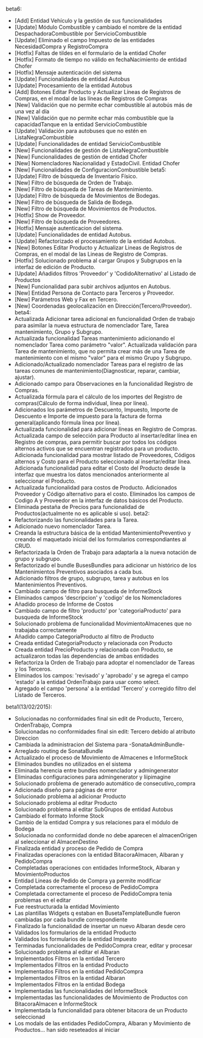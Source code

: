 beta6:
  - [Add] Entidad Vehículo y la gestión de sus funcionalidades
  - [Update] Módulo Combustible y cambiado el nombre de la entidad DespachadoraCombustible por ServicioCombustible
  - [Update] Eliminado el campo Impuesto de las entidades NecesidadCompra y RegistroCompra
  - [Hotfix] Faltas de tildes en el formulario de la entidad Chofer
  - [Hotfix] Formato de tiempo no válido en fechaNacimiento de entidad Chofer
  - [Hotfix] Mensaje autenticación del sistema
  - [Update] Funcionalidades de entidad Autobus
  - [Update] Procesamiento de la entidad Autobus
  - [Add] Botones Editar Producto y Actualizar Líneas de Registros de Compras, en el modal de las líneas de Registros de Compras
  - [New] Validación que no permite echar combustible al autobús más de una vez al día
  - [New] Validación que no permite echar más combustible que la capacidadTanque en la entidad ServicioCombustible
  - [Update] Validación para autobuses que no estén en ListaNegraCombustible
  - [Update] Funcionalidades de entidad ServicioCombustible
  - [New] Funcionalidades de gestión de ListaNegraCombustible
  - [New] Funcionalidades de gestión de entidad Chofer
  - [New] Nomencladores Nacionalidad y EstadoCivil. Entidad Chofer
  - [New] Funcionalidades de ConfiguracionCombustible
beta5:
  - [Update] Filtro de búsqueda de Inventario Físico.
  - [New] Filtro de búsqueda de Orden de Trabajo.
  - [New] Filtro de búsqueda de Tareas de Mantenimiento.
  - [Update] Filtro de búsqueda de Movimientos de Bodegas.
  - [New] Filtro de búsqueda de Salida de Bodega.
  - [New] Filtro de búsqueda de Movimientos de Productos.
  - [Hotfix] Show de Proveedor.
  - [New] Filtro de búsqueda de Proveedores.
  - [Hotfix] Mensaje autenticacion del sistema.
  - [Update] Funcionalidades de entidad Autobus.
  - [Update] Refactorizado el procesamiento de la entidad Autobus.
  - [New] Botones Editar Producto y Actualizar Lineas de Registros de Compras, en el modal de las Lineas de Registro de Compras.
  - [Hotfix] Solucionado problema al cargar Grupos y Subgrupos en la interfaz de edición de Producto.
  - [Update] Añadidos filtros 'Proveedor' y 'CodidoAlternativo' al Listado de Productos
  - [New] Funcionalidad para subir archivos adjuntos en Autobus.
  - [New] Entidad Persona de Contacto para Terceros y Proveedor.
  - [New] Parámetros Web y Fax en Tercero.
  - [New] Coordenadas geolocalización en Dirección(Tercero/Proveedor).
beta4:
  - Actualizada Adicionar tarea adicional en funcionalidad Orden de trabajo para asimilar la nueva estructura de nomenclador Tare, Tarea mantenimiento, Grupo y Subgrupo.
  - Actualizada funcionalidad Tareas mantenimiento adicionando el nomenclador Tarea como parámetro "valor". Actualizada validación para Tarea de mantenimiento, que no permita crear más de una Tarea de mantenimiento con el mismo "valor" para el mismo Grupo y Subgrupo.
  - Adicionado/Actualizado nomenclador Tareas para el registro de las tareas comunes de mantenimiento(Diagnosticar, reparar, cambiar, ajustar).
  - Adicionado campo para Observaciones en la funcionalidad Registro de Compras.
  - Actualizada fórmula para el cálculo de los importes del Registro de compras(Cálculo de forma individual, línea por línea).
  - Adicionados los parámetros de Descuento, Impuesto, Importe de Descuento e Importe de impuesto para la factura de forma general(aplicando fórmula línea por línea).
  - Actualizada funcionalidad para adicionar líneas en Registro de Compras.
      Actualizada campo de selección para Producto al insertar/editar línea en Registro de compras, para permitir buscar por todos los códigos alternos activos que se encuentran registrados para un producto.
      Adicionada funcionalidad para mostrar listado de Proveedores, Códigos alternos y Costo para el Producto seleccionado al insertar/editar línea.
      Adicionada funcionalidad para editar el Costo del Producto desde la interfaz que muestra los datos mencionados anteriormente al seleccionar el Producto.
  - Actualizada funcionalidad para costos de Producto. Adicionados Proveedor y Código alternativo para el costo.
      Eliminados los campos de Codigo A y Proveedor en la interfaz de datos básicos del Producto.
  - Eliminada pestaña de Precios para funcionalidad de Productos(actualmente no es aplicable si uso).
beta2:
  - Refactorizando las funcionalidades para la Tarea.
  - Adicionado nuevo nomenclador Tarea.
  - Creanda la estructura básica de la entidad MantenimientoPreventivo y creando el maquetado inicial del los formularios correspondiantes al CRUD.
  - Refactorizada la Orden de Trabajo para adaptarla a la nueva notación de grupo y subgrupo.
  - Refactorizado el bundle BusesBundles para adicionar un histórico de los Mantenimientos Preventivos asociados a cada bus.
  - Adicionado filtros de grupo, subgrupo, tarea y autobus en los Mantenimientos Preventivos.
  - Cambiado campo de filtro para busqueda de InformeStock
  - Eliminados campos 'descripcion' y 'codigo' de los Nomencladores
  - Añadido proceso de Informe de Costos
  - Cambiado campo de filtro 'producto' por 'categoriaProducto' para busqueda de InformeStock
  - Solucionado problema de funcionalidad MovimientoAlmacenes que no trabajaba correctamente
  - Añadido campo CategoriaProducto al filtro de Producto
  - Creada entidad CategoriaProducto y relacionada con Producto
  - Creada entidad PrecioProducto y relacionada con Producto, se actualizaron todas las dependencias de ambas entidades
  - Refactoriza la Orden de Trabajo para adoptar el nomenclador de Tareas y los Terceros.
  - Eliminados los campos: 'revisado' y 'aprobado' y se agrega el campo 'estado' a la entidad OrdenTrabajo para usar como select.
  - Agregado el campo 'persona' a la entidad 'Tercero' y corregido filtro del Listado de Terceros.

beta1(13/02/2015):
  - Solucionadas no conformidades final sin edit de Producto, Tercero, OrdenTrabajo, Compra
  - Solucionadas no conformidades final sin edit: Tercero debido al atributo Direccion
  - Cambiada la administracion del Sistema para -SonataAdminBundle-
  - Arreglado routing de SonataBundle
  - Actualizado el proceso de Movimiento de Almacenes e InformeStock
  - Eliminados bundles no utilizados en el sistema
  - Eliminada herencia entre bundles nomenclador y admingenerator
  - Eliminadas configuraciones para admingenerator y liipimagine
  - Solucionado problema de generado automático de consecutivo_compra
  - Adicionada diseño para páginas de error
  - Solucionado problema al adicionar Producto
  - Solucionado problema al editar Producto
  - Solucionado problema al editar SubGrupos de entidad Autobus
  - Cambiado el formato Informe Stock
  - Cambio de la entidad Compra y sus relaciones para el módulo de Bodega
  - Solucionada no conformidad donde no debe aparecen el almacenOrigen al seleccionar el AlmacenDestino
  - Finalizada entidad y proceso de Pedido de Compra
  - Finalizadas operaciones con la entidad BitacoraAlmacen, Albaran y PedidoCompra
  - Completadas operaciones con entidades InformeStock, Albaran y MovimientoProductos
  - Entidad Lineas de Pedido de Compra ya permite modificar
  - Completada correctamente el proceso de PedidoCompra
  - Completada correctamente el proceso de PedidoCompra tenia problemas en el editar
  - Fue reestructurada la entidad Movimiento
  - Las plantillas Widgets q estaban en BusetaTemplateBundle fueron cambiadas por cada bundle correspondiente
  - Finalizado la funcionalidad de insertar un nuevo Albaran desde cero
  - Validados los formularios de la entidad Producto
  - Validados los formularios de la entidad Impuesto
  - Terminadas funcionalidades de PedidoCompra crear, editar y procesar
  - Solucionado problema al editar el Albaran
  - Implementados Filtros en la entidad Tercero
  - Implementados Filtros en la entidad Producto
  - Implementados Filtros en la entidad PedidoCompra
  - Implementados Filtros en la entidad Albaran
  - Implementados Filtros en la entidad Bodega
  - Implementadas las funcionalidades del InformeStock
  - Implementadas las funcionalidades de Movimiento de Productos con BitacoraAlmacen e InformeStock
  - Implementada la funcionalidad para obtener bitacora de un Producto seleccionad
  - Los modals de las entidades PedidoCompra, Albaran y Movimiento de Productos... han sido reseteados al iniciar
